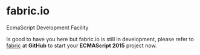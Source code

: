 # fabric.io

EcmaScript Development Facility

Is good to have you here but fabric.io is still in development, please refer to [fabric](https://github.com/davegomez/fabric) at **GitHub** to start your **ECMAScript 2015** project now.